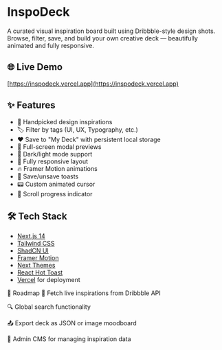 # InspoDeck

A curated visual inspiration board built using Dribbble-style design shots. Browse, filter, save, and build your own creative deck — beautifully animated and fully responsive.

## 🌐 Live Demo

[https://inspodeck.vercel.app](https://inspodeck.vercel.app)

## ✨ Features

- 🎨 Handpicked design inspirations
- 🏷️ Filter by tags (UI, UX, Typography, etc.)
- ❤️ Save to "My Deck" with persistent local storage
- 💬 Full-screen modal previews
- 🔄 Dark/light mode support
- 📱 Fully responsive layout
- 🔥 Framer Motion animations
- 🍞 Save/unsave toasts
- 📟 Custom animated cursor
- 🧭 Scroll progress indicator

## 🛠️ Tech Stack

- [Next.js 14](https://nextjs.org/)
- [Tailwind CSS](https://tailwindcss.com/)
- [ShadCN UI](https://ui.shadcn.com/)
- [Framer Motion](https://www.framer.com/motion/)
- [Next Themes](https://github.com/pacocoursey/next-themes)
- [React Hot Toast](https://react-hot-toast.com/)
- [Vercel](https://vercel.com) for deployment

🧱 Roadmap
 🔗 Fetch live inspirations from Dribbble API

 🔍 Global search functionality

 📤 Export deck as JSON or image moodboard

 🧠 Admin CMS for managing inspiration data